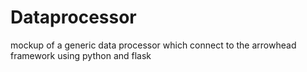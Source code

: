 # Dataprocessor
mockup of a generic data processor which connect to the arrowhead framework using python and flask

